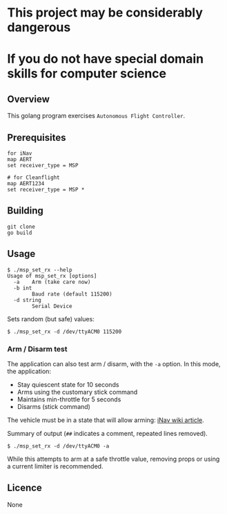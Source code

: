 # This project may be considerably dangerous
# If you do not have special domain skills for computer science

## Overview

This golang program exercises `Autonomous Flight Controller`. 

## Prerequisites
```
for iNav
map AERT
set receiver_type = MSP

# for Cleanflight
map AERT1234
set receiver_type = MSP *
```

## Building

 ```
 git clone
 go build
 ```


## Usage

```
$ ./msp_set_rx --help
Usage of msp_set_rx [options]
  -a	Arm (take care now)
  -b int
    	Baud rate (default 115200)
  -d string
    	Serial Device
```

Sets random (but safe) values:

```
$ ./msp_set_rx -d /dev/ttyACM0 115200
```

### Arm / Disarm test

The application can also test arm / disarm, with the `-a` option. In this mode, the application:

* Stay quiescent state for 10 seconds
* Arms using the customary stick command
* Maintains min-throttle for 5 seconds
* Disarms (stick command)

The vehicle must be in a state that will allow arming: [iNav wiki article](https://github.com/iNavFlight/inav/wiki/%22Something%22-is-disabled----Reasons).

Summary of output (`##` indicates a comment, repeated lines removed).

```
$ ./msp_set_rx -d /dev/ttyACM0 -a
```

While this attempts to arm at a safe throttle value, removing props or using a current limiter is recommended.


## Licence

None
